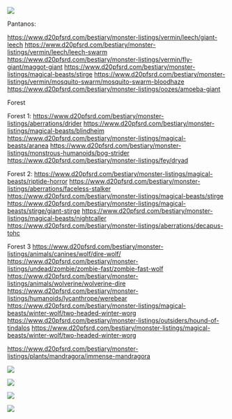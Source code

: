 




![](https://i.imgur.com/fyA090K.jpeg)

Pantanos: 


https://www.d20pfsrd.com/bestiary/monster-listings/vermin/leech/giant-leech
https://www.d20pfsrd.com/bestiary/monster-listings/vermin/leech/leech-swarm
https://www.d20pfsrd.com/bestiary/monster-listings/vermin/fly-giant/maggot-giant
https://www.d20pfsrd.com/bestiary/monster-listings/magical-beasts/stirge
https://www.d20pfsrd.com/bestiary/monster-listings/vermin/mosquito-swarm/mosquito-swarm-bloodhaze
https://www.d20pfsrd.com/bestiary/monster-listings/oozes/amoeba-giant

Forest



Forest 1: 
https://www.d20pfsrd.com/bestiary/monster-listings/aberrations/drider
https://www.d20pfsrd.com/bestiary/monster-listings/magical-beasts/blindheim
https://www.d20pfsrd.com/bestiary/monster-listings/magical-beasts/aranea
https://www.d20pfsrd.com/bestiary/monster-listings/monstrous-humanoids/bog-strider
https://www.d20pfsrd.com/bestiary/monster-listings/fey/dryad


Forest 2: 
https://www.d20pfsrd.com/bestiary/monster-listings/magical-beasts/riptide-horror
https://www.d20pfsrd.com/bestiary/monster-listings/aberrations/faceless-stalker
https://www.d20pfsrd.com/bestiary/monster-listings/magical-beasts/stirge
https://www.d20pfsrd.com/bestiary/monster-listings/magical-beasts/stirge/giant-stirge
https://www.d20pfsrd.com/bestiary/monster-listings/magical-beasts/nightcaller
https://www.d20pfsrd.com/bestiary/monster-listings/aberrations/decapus-tohc

Forest 3
https://www.d20pfsrd.com/bestiary/monster-listings/animals/canines/wolf/dire-wolf/
https://www.d20pfsrd.com/bestiary/monster-listings/undead/zombie/zombie-fast/zombie-fast-wolf
https://www.d20pfsrd.com/bestiary/monster-listings/animals/wolverine/wolverine-dire
https://www.d20pfsrd.com/bestiary/monster-listings/humanoids/lycanthrope/werebear
https://www.d20pfsrd.com/bestiary/monster-listings/magical-beasts/winter-wolf/two-headed-winter-worg
https://www.d20pfsrd.com/bestiary/monster-listings/outsiders/hound-of-tindalos
https://www.d20pfsrd.com/bestiary/monster-listings/magical-beasts/winter-wolf/two-headed-winter-worg

https://www.d20pfsrd.com/bestiary/monster-listings/plants/mandragora/immense-mandragora


![](https://i.imgur.com/Hgcqcnj.jpeg)


![](https://i.imgur.com/oqXLyot.jpeg)


![](https://i.imgur.com/gov23p4.png)

![](https://i.imgur.com/Hg7k2a8.jpeg)
